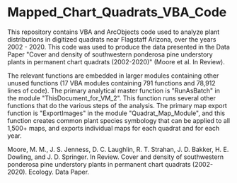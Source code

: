 # Mapped_Chart_Quadrats_VBA_Code
This repository contains VBA and ArcObjects code used to analyze plant distributions in digitized quadrats near Flagstaff Arizona, over the years 2002 - 2020.
This code was used to produce the data presented in the Data Paper "Cover and density of southwestern ponderosa pine understory plants in permanent chart quadrats (2002-2020)" (Moore et al. In Review).

The relevant functions are embedded in larger modules containing other unused functions (17 VBA modules containing 791 functions and 78,912 lines of code).  The primary analytical master function is "RunAsBatch" in the module "ThisDocument_for_VM_2".  This function runs several other functions that do the various steps of the analysis.  The primary map export function is "ExportImages" in the module "Quadrat_Map_Module", and this function creates common plant species symbology that can be applied to all 1,500+ maps, and exports individual maps for each quadrat and for each year.

Moore, M. M., J. S. Jenness, D. C. Laughlin, R. T. Strahan, J. D. Bakker, H. E. Dowling, and J. D. Springer. In Review. Cover and density of southwestern ponderosa pine understory plants in permanent chart quadrats (2002-2020). Ecology. Data Paper.

